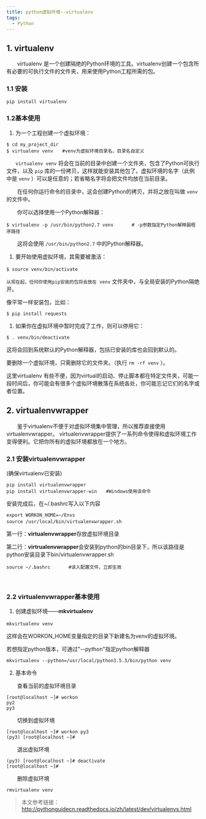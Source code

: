 ```yaml
---
title: python虚拟环境--virtualenv
tags: 
  - Python
---
```


## 1. virtualenv 

　　virtualenv 是一个创建隔绝的Python环境的工具。virtualenv创建一个包含所有必要的可执行文件的文件夹，用来使用Python工程所需的包。
<!--more-->

### 1.1 安装

```
pip install virtualenv
```

### 1.2基本使用

1. 为一个工程创建一个虚拟环境：

```
$ cd my_project_dir
$ virtualenv venv　　#venv为虚拟环境目录名，目录名自定义
```

`　　virtualenv venv` 将会在当前的目录中创建一个文件夹，包含了Python可执行文件，以及 `pip` 库的一份拷贝，这样就能安装其他包了。虚拟环境的名字（此例中是 `venv` ）可以是任意的；若省略名字将会把文件均放在当前目录。

　　在任何你运行命令的目录中，这会创建Python的拷贝，并将之放在叫做 `venv` 的文件中。

　　你可以选择使用一个Python解释器：

```
$ virtualenv -p /usr/bin/python2.7 venv　　　　# -p参数指定Python解释器程序路径
```

　　这将会使用 `/usr/bin/python2.7` 中的Python解释器。

 

1. 要开始使用虚拟环境，其需要被激活：

```
$ source venv/bin/activate　　　
```

`从现在起，任何你使用pip安装的包将会放在 venv` 文件夹中，与全局安装的Python隔绝开。

像平常一样安装包，比如：

```
$ pip install requests
```

1. 如果你在虚拟环境中暂时完成了工作，则可以停用它：

```
$ . venv/bin/deactivate
```

这将会回到系统默认的Python解释器，包括已安装的库也会回到默认的。

要删除一个虚拟环境，只需删除它的文件夹。（执行 `rm -rf venv` ）。

这里virtualenv 有些不便，因为virtual的启动、停止脚本都在特定文件夹，可能一段时间后，你可能会有很多个虚拟环境散落在系统各处，你可能忘记它们的名字或者位置。

## 2. virtualenvwrapper

　　鉴于virtualenv不便于对虚拟环境集中管理，所以推荐直接使用virtualenvwrapper。 virtualenvwrapper提供了一系列命令使得和虚拟环境工作变得便利。它把你所有的虚拟环境都放在一个地方。

### 2.1 安装virtualenvwrapper

(确保virtualenv已安装)

```
pip install virtualenvwrapper
pip install virtualenvwrapper-win　　#Windows使用该命令
```

安装完成后，在~/.bashrc写入以下内容

```
export WORKON_HOME=~/Envs
source /usr/local/bin/virtualenvwrapper.sh　　
```

第一行：**virtualenvwrapper**存放虚拟环境目录

第二行：**virtrualenvwrapper**会安装到python的bin目录下，所以该路径是python安装目录下bin/virtualenvwrapper.sh

```
source ~/.bashrc　　　　#读入配置文件，立即生效
```

　

### 2.2 virtualenvwrapper基本使用

1. 创建虚拟环境——**mkvirtualenv**

```
mkvirtualenv venv　　　
```

这样会在WORKON_HOME变量指定的目录下新建名为venv的虚拟环境。

若想指定python版本，可通过"--python"指定python解释器

```
mkvirtualenv --python=/usr/local/python3.5.3/bin/python venv
```

2. 基本命令 　

　　查看当前的虚拟环境目录

```
[root@localhost ~]# workon
py2
py3
```

　　切换到虚拟环境

```
[root@localhost ~]# workon py3
(py3) [root@localhost ~]# 
```

　　退出虚拟环境

```
(py3) [root@localhost ~]# deactivate
[root@localhost ~]# 
```

　　删除虚拟环境

```
rmvirtualenv venv
```

 

> 本文参考链接：http://pythonguidecn.readthedocs.io/zh/latest/dev/virtualenvs.html